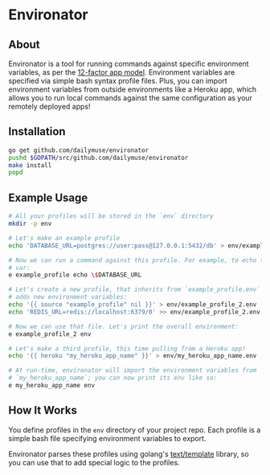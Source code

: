 # Environator #

## About ##

Environator is a tool for running commands against specific environment
variables, as per the [12-factor app model](http://12factor.net/).
Environment variables are specified via simple bash syntax profile files.
Plus, you can import environment variables from outside environments like a
Heroku app, which allows you to run local commands against the same
configuration as your remotely deployed apps!

## Installation ##

```bash
go get github.com/dailymuse/environator
pushd $GOPATH/src/github.com/dailymuse/environator
make install
popd
```

## Example Usage ##

```bash
# All your profiles will be stored in the `env` directory
mkdir -p env

# Let's make an example profile
echo 'DATABASE_URL=postgres://user:pass@127.0.0.1:5432/db' > env/example_profile.env

# Now we can run a command against this profile. For example, to echo the new
# var:
e example_profile echo \$DATABASE_URL

# Let's create a new profile, that inherits from `example_profile.env` and
# adds new environment variables:
echo '{{ source "example_profile" nil }}' > env/example_profile_2.env
echo 'REDIS_URL=redis://localhost:6379/0' >> env/example_profile_2.env

# Now we can use that file. Let's print the overall environment:
e example_profile_2 env

# Let's make a third profile, this time pulling from a Heroku app!
echo '{{ heroku "my_heroku_app_name" }}' > env/my_heroku_app_name.env

# At run-time, environator will import the environment variables from
# `my_heroku_app_name`; you can now print its env like so:
e my_heroku_app_name env
```

## How It Works ##

You define profiles in the `env` directory of your project repo. Each profile
is a simple bash file specifying environment variables to export.

Environator parses these profiles using golang's 
[text/template](https://golang.org/pkg/text/template/) library, so you can use
that to add special logic to the profiles.
